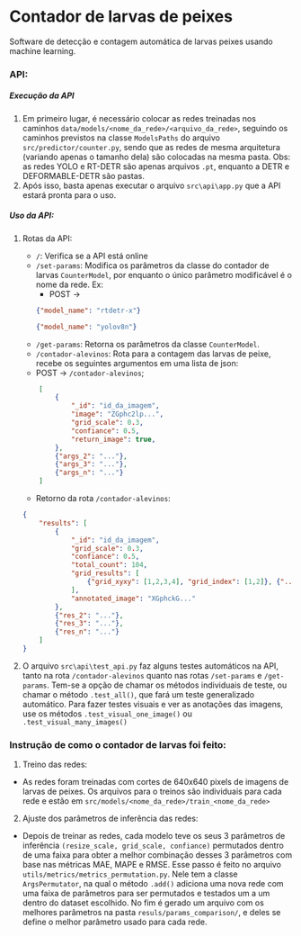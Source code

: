 # Contador de larvas de peixes

Software de detecção e contagem automática de larvas peixes usando machine learning.

### API:

##### Execução da API
1. Em primeiro lugar, é necessário colocar as redes treinadas nos caminhos ```data/models/<nome_da_rede>/<arquivo_da_rede>```, seguindo os caminhos previstos na classe ```ModelsPaths``` do arquivo ```src/predictor/counter.py```, sendo que as redes de mesma arquitetura (variando apenas o tamanho dela) são colocadas na mesma pasta. Obs: as redes YOLO e RT-DETR são apenas arquivos ```.pt```, enquanto a DETR e DEFORMABLE-DETR são pastas.
2. Após isso, basta apenas executar o arquivo ```src\api\app.py``` que a API estará pronta para o uso.

##### Uso da API:
1. Rotas da API:
    * ```/```: Verifica se a API está online
    * ```/set-params```: Modifica os parâmetros da classe do contador de larvas ```CounterModel```, por enquanto o único parâmetro modificável é o nome da rede. Ex:
        * POST &rarr; 
        ```json
        {"model_name": "rtdetr-x"}
        ``` 
        ```json
        {"model_name": "yolov8n"}
        ```
    * ```/get-params```: Retorna os parâmetros da classe ```CounterModel```.
    *  ```/contador-alevinos```: Rota para a contagem das larvas de peixe, recebe os seguintes argumentos em uma lista de json:
    * POST &rarr; ```/contador-alevinos```; 
    ```json
        [
            {
                "_id": "id_da_imagem",
                "image": "ZGphc2lp...",
                "grid_scale": 0.3,
                "confiance": 0.5,  
                "return_image": true,
            },
            {"args_2": "..."},
            {"args_3": "..."}, 
            {"args_n": "..."} 
        ]
    ```
    * Retorno da rota ```/contador-alevinos```:
    ```json
    {
        "results": [
            {
                "_id": "id_da_imagem",
                "grid_scale": 0.3,
                "confiance": 0.5,           
                "total_count": 104,          
                "grid_results": [              
                    {"grid_xyxy": [1,2,3,4], "grid_index": [1,2]}, {"...": "..."}
                ],
                "annotated_image": "XGphckG..."
            },
            {"res_2": "..."}, 
            {"res_3": "..."}, 
            {"res_n": "..."} 
        ]
    }
    ```


2. O arquivo ```src\api\test_api.py``` faz alguns testes automáticos na API, tanto na rota ```/contador-alevinos``` quanto nas rotas ```/set-params``` e ```/get-params```. Tem-se a opção de chamar os métodos individuais de teste, ou chamar o método ```.test_all()```, que fará um teste generalizado automático. Para fazer testes visuais e ver as anotações das imagens, use os métodos ```.test_visual_one_image()``` ou ```.test_visual_many_images()```



### Instrução de como o contador de larvas foi feito:
1. Treino das redes:
- As redes foram treinadas com cortes de 640x640 pixels de imagens de larvas de peixes. Os arquivos para o treinos são individuais para cada rede e estão em ```src/models/<nome_da_rede>/train_<nome_da_rede>```
2. Ajuste dos parâmetros de inferência das redes:
- Depois de treinar as redes, cada modelo teve os seus 3 parâmetros de inferência ```(resize_scale, grid_scale, confiance)``` permutados dentro de uma faixa para obter a melhor combinação desses 3 parâmetros com base nas métricas MAE, MAPE e RMSE. Esse passo é feito no arquivo ```utils/metrics/metrics_permutation.py```. Nele tem a classe ```ArgsPermutator```, na qual o método ```.add()``` adiciona uma nova rede com uma faixa de parâmetros para ser permutados e testados um a um dentro do dataset escolhido. No fim é gerado um arquivo com os melhores parâmetros na pasta ```resuls/params_comparison/```, e deles se define o melhor parâmetro usado para cada rede.
